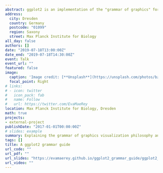 ```yaml
---
abstract: ggplot2 is an implementation of the "grammar of graphics" for R.  The grammar of graphics is a framework that enables users to go beyond predetermined chart types by mapping variables of a dataset to the aesthetics characteristics of geometric objects, giving users greater expressive freedom.  The grammar of graphics tool gives the user the control to build nearly any chart that she imagines.
address:
  city: Dresden
  country: Germany
  postcode: "01099"
  region: Saxony
  street: Max Planck Institute for Biology
all_day: false
authors: []
date: "2019-07-18T13:00:00Z"
date_end: "2019-07-18T14:30:00Z"
event: Talk
event_url: ""
featured: false
image:
  caption: 'Image credit: [**Unsplash**](https://unsplash.com/photos/bzdhc5b3Bxs)'
  focal_point: Right
# links:
# - icon: twitter
#   icon_pack: fab
#   name: Follow
#   url: https://twitter.com/EvaMaeRey
location: Max Planck Institute for Biology, Dresden
math: true
projects:
- external-project
publishDate: "2017-01-01T00:00:00Z"
# slides: example
summary: Explaining the grammar of graphics visualization philosophy and using ggplot2, its implementation in R
tags: []
title: A ggplot2 grammar guide
url_code: ""
url_pdf: ""
url_slides: "https://evamaerey.github.io/ggplot2_grammar_guide/ggplot2_grammar_guide"
url_video: ""
---
```



<!-- Slides can be added in a few ways: -->

<!-- - **Create** slides using Academic's [*Slides*](https://sourcethemes.com/academic/docs/managing-content/#create-slides) feature and link using `slides` parameter in the front matter of the talk file -->
<!-- - **Upload** an existing slide deck to `static/` and link using `url_slides` parameter in the front matter of the talk file -->
<!-- - **Embed** your slides (e.g. Google Slides) or presentation video on this page using [shortcodes](https://sourcethemes.com/academic/docs/writing-markdown-latex/). -->

<!-- Further talk details can easily be added to this page using *Markdown* and $\rm \LaTeX$ math code. -->
